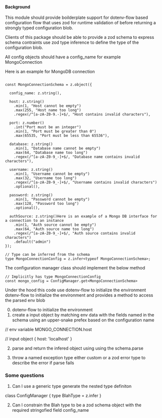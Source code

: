 #### Background

This module should provide boilderplate support for dotenv-flow based configuration flow that uses zod for runtime validation of before returning a strongly typed configuration blob.

Clients of this package should be able to provide a zod schema to express schema contraints use zod type inference to define the type of the configuration blob.

All config objects should have a config_name for example MongoConnection

Here is an example for MongoDB connection

```

const MongoConnectionSchema = z.object({

  config_name: z.string(),

  host: z.string()
    .min(1, "Host cannot be empty")
    .max(255, "Host name too long")
    .regex(/^[a-zA-Z0-9.-]+$/, "Host contains invalid characters"),

  port: z.number()
    .int("Port must be an integer")
    .min(1, "Port must be greater than 0")
    .max(65535, "Port must be less than 65536"),

  database: z.string()
    .min(1, "Database name cannot be empty")
    .max(64, "Database name too long")
    .regex(/^[a-zA-Z0-9_-]+$/, "Database name contains invalid characters"),

  username: z.string()
    .min(1, "Username cannot be empty")
    .max(32, "Username too long")
    .regex(/^[a-zA-Z0-9_-]+$/, "Username contains invalid characters")
    .optional(),

  password: z.string()
    .min(1, "Password cannot be empty")
    .max(128, "Password too long")
    .optional(),

  authSource: z.string()Here is an example of a Mongo DB interface for a connection to an instance
    .min(1, "Auth source cannot be empty")
    .max(64, "Auth source name too long")
    .regex(/^[a-zA-Z0-9_-]+$/, "Auth source contains invalid characters")
    .default("admin")
});

// Type can be inferred from the schema
type MongoConnectionConfig = z.infer<typeof MongoConnectionSchema>;
```

The configuration manager class should implement the below method

```
// Implicitly has type MongoConnectionConfig
const mongo_config = ConfigManager.get<MongoConnectionSchema>
```

Under the hood this code use dotenv-flow to initialize the environment dotenv-flow to initialize the environment and provides a method to access the parsed env blob

0) dotenv-flow to initialize the environment
1) create a input object by matching env data with the fields named in the schema using an upper-snake prefex based on the configuration name

// env variable
MONGO_CONNECTION.host

// input object
{
  host: 'localhost'
}

2) parse and return the infered object using using the schema.parse

3) throw a named exception type either custom or a zod error type to describe the error if parse fails


### Some questions

1) Can I use a generic type generate the nested type definiton

class ConfigManager<Blah> {
  type BlahType = z.infer<typeof Blah>
}

2) Can I constrain the Blah type to be a zod schema object with the required stringofied field config_name